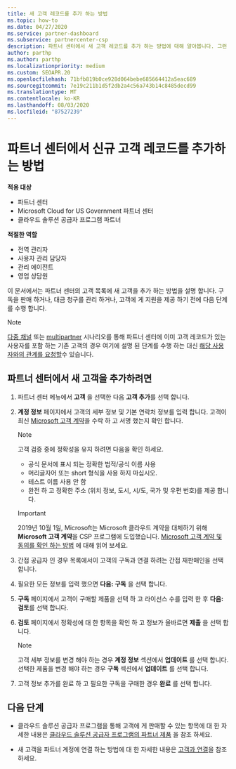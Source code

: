```yaml
---
title: 새 고객 레코드를 추가 하는 방법
ms.topic: how-to
ms.date: 04/27/2020
ms.service: partner-dashboard
ms.subservice: partnercenter-csp
description: 파트너 센터에서 새 고객 레코드를 추가 하는 방법에 대해 알아봅니다. 그런 다음 고객 구독을 판매 하거나, 대금 청구를 관리 하거나, 고객 지원 서비스를 제공할 수 있습니다.
author: parthp
ms.author: parthp
ms.localizationpriority: medium
ms.custom: SEOAPR.20
ms.openlocfilehash: 71bfb819b0ce928d064bebe685664412a5eac689
ms.sourcegitcommit: 7e19c211b1d5f2db2a4c56a743b14c8485decd99
ms.translationtype: MT
ms.contentlocale: ko-KR
ms.lasthandoff: 08/03/2020
ms.locfileid: "87527239"
---
```

# <a name="how-to-add-a-new-customer-record-in-partner-center"></a>파트너 센터에서 신규 고객 레코드를 추가하는 방법

**적용 대상**

- 파트너 센터
- Microsoft Cloud for US Government 파트너 센터
- 클라우드 솔루션 공급자 프로그램 파트너

**적절한 역할**

- 전역 관리자
- 사용자 관리 담당자
- 관리 에이전트
- 영업 상담원

이 문서에서는 파트너 센터의 고객 목록에 새 고객을 추가 하는 방법을 설명 합니다. 구독을 판매 하거나, 대금 청구를 관리 하거나, 고객에 게 지원을 제공 하기 전에 다음 단계를 수행 합니다.

>[!NOTE]
>[다중 채널](multichannel.md) 또는 [multipartner](multipartner.md) 시나리오를 통해 파트너 센터에 이미 고객 레코드가 있는 사용자를 포함 하는 기존 고객의 경우 여기에 설명 된 단계를 수행 하는 대신 [해당 사용자와의 관계를 요청할](request-a-relationship-with-a-customer.md)수 있습니다.

## <a name="to-add-a-new-customer-in-partner-center"></a>파트너 센터에서 새 고객을 추가하려면

1. 파트너 센터 메뉴에서 **고객** 을 선택한 다음 **고객 추가**를 선택 합니다.

2. **계정 정보** 페이지에서 고객의 세부 정보 및 기본 연락처 정보를 입력 합니다. 고객이 최신 [Microsoft 고객 계약](agreements.md)을 수락 하 고 서명 했는지 확인 합니다.

   >[!NOTE]
   >
   >고객 검증 중에 정확성을 유지 하려면 다음을 확인 하세요.
   >
   >- 공식 문서에 표시 되는 정확한 법적/공식 이름 사용
   >- 머리글자어 또는 short 형식을 사용 하지 마십시오.
   >- 테스트 이름 사용 안 함
   >- 완전 하 고 정확한 주소 (위치 정보, 도시, 시/도, 국가 및 우편 번호)를 제공 합니다.

   >[!IMPORTANT]
   > 2019년 10월 1일, Microsoft는 Microsoft 클라우드 계약을 대체하기 위해 **Microsoft 고객 계약**을 CSP 프로그램에 도입했습니다. [Microsoft 고객 계약 및 동의를 확인 하는 방법](confirm-customer-agreement.md) 에 대해 읽어 보세요.
  
3. 간접 공급자 인 경우 목록에서이 고객의 구독과 연결 하려는 간접 재판매인을 선택 합니다.

4. 필요한 모든 정보를 입력 했으면 **다음: 구독** 을 선택 합니다.

5. **구독** 페이지에서 고객이 구매할 제품을 선택 하 고 라이선스 수를 입력 한 후 **다음: 검토**를 선택 합니다.

6. **검토** 페이지에서 정확성에 대 한 항목을 확인 하 고 정보가 올바르면 **제출** 을 선택 합니다.

   >[!NOTE]
   >고객 세부 정보를 변경 해야 하는 경우 **계정 정보** 섹션에서 **업데이트** 를 선택 합니다. 선택한 제품을 변경 해야 하는 경우 **구독** 섹션에서 **업데이트** 를 선택 합니다.

7. 고객 정보 추가를 완료 하 고 필요한 구독을 구매한 경우 **완료** 를 선택 합니다.

## <a name="next-steps"></a>다음 단계

- 클라우드 솔루션 공급자 프로그램을 통해 고객에 게 판매할 수 있는 항목에 대 한 자세한 내용은 [클라우드 솔루션 공급자 프로그램의 파트너 제품](csp-offers.md) 을 참조 하세요.

- 새 고객을 파트너 계정에 연결 하는 방법에 대 한 자세한 내용은 [고객과 연결](customer-accounts.md)을 참조 하세요.
